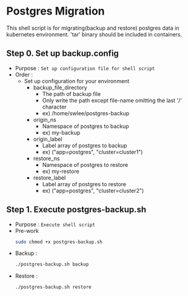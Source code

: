 # Postgres  Migration

This shell script is for migrating(backup and restore) postgres data in kubernetes environment. 'tar' binary should be included in containers.

## Step 0. Set up backup.config
- Purpose : `Set up configuration file for shell script`
- Order : 
	- Set up configuration for your environment
		- backup_file_directory
			- The path of backup file
			- Only write the path except file-name omitting the last '/' character
			- ex) /home/swlee/postgres-backup
		- origin_ns
			- Namespace of postgres to backup
			- ex) my-backup
		- origin_label
			- Label array of postgres to backup
			- ex) ("app=postgres", "cluster=cluster1")
		- restore_ns
			- Namespace of postgres to restore
			- ex) my-restore
		- restore_label
			- Label array of postgres to restore
			- ex) ("app=postgres", "cluster=cluster2")

## Step 1. Execute postgres-backup.sh
- Purpose : `Execute shell script`
- Pre-work
	``` bash
	sudo chmod +x postgres-backup.sh
	```
- Backup :
    ``` bash
    ./postgres-backup.sh backup
    ```
- Restore : 
    ``` bash
    ./postgres-backup.sh restore
    ```

